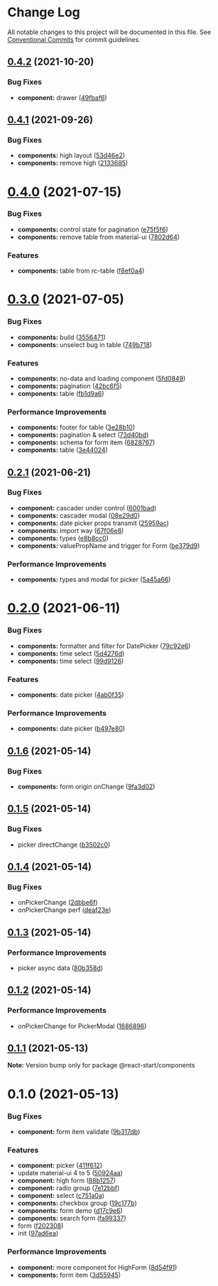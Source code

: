 # Change Log

All notable changes to this project will be documented in this file.
See [Conventional Commits](https://conventionalcommits.org) for commit guidelines.

## [0.4.2](https://github.com/zxeryu/react-start/compare/@react-start/components@0.4.1...@react-start/components@0.4.2) (2021-10-20)

### Bug Fixes

- **component:** drawer ([49fbaf6](https://github.com/zxeryu/react-start/commit/49fbaf62d85facbd9c4494ba8c4760b7057cbf63))

## [0.4.1](https://github.com/zxeryu/react-start/compare/@react-start/components@0.4.0...@react-start/components@0.4.1) (2021-09-26)

### Bug Fixes

- **components:** high layout ([53d46e2](https://github.com/zxeryu/react-start/commit/53d46e25dbfe644c33933c1c91eb187b185ef99d))
- **components:** remove high ([2133685](https://github.com/zxeryu/react-start/commit/2133685d99bdcc0832d563f084c135b728dd39d7))

# [0.4.0](https://github.com/zxeryu/react-start/compare/@react-start/components@0.3.0...@react-start/components@0.4.0) (2021-07-15)

### Bug Fixes

- **components:** control state for pagination ([e75f5f6](https://github.com/zxeryu/react-start/commit/e75f5f6ac9dccc49af1622910267cca22a988316))
- **components:** remove table from material-ui ([7802d64](https://github.com/zxeryu/react-start/commit/7802d648a11f30df96c14acc27dcfd095afcb0f9))

### Features

- **components:** table from rc-table ([f8ef0a4](https://github.com/zxeryu/react-start/commit/f8ef0a466b3627926c34312353416ad30bdbc302))

# [0.3.0](https://github.com/zxeryu/react-start/compare/@react-start/components@0.2.1...@react-start/components@0.3.0) (2021-07-05)

### Bug Fixes

- **components:** build ([3556471](https://github.com/zxeryu/react-start/commit/355647188df37d664a775d741377e2efa24a4583))
- **components:** unselect bug in table ([749b718](https://github.com/zxeryu/react-start/commit/749b718e0b8e4d95c15f6558b2316cbdf6b969eb))

### Features

- **components:** no-data and loading component ([5fd0849](https://github.com/zxeryu/react-start/commit/5fd0849a53cd7843ad3487d46dc593ed62f985a8))
- **components:** pagination ([42bc6f5](https://github.com/zxeryu/react-start/commit/42bc6f585e39b38b5af92d7a36c0d4b251c43d2e))
- **components:** table ([fb1d9a6](https://github.com/zxeryu/react-start/commit/fb1d9a6f605c585b52bea97f97610803ce8aa7a2))

### Performance Improvements

- **components:** footer for table ([3e28b10](https://github.com/zxeryu/react-start/commit/3e28b1088122b0dfb262c732699dcdbf1d0ebeea))
- **components:** pagination & select ([73d40bd](https://github.com/zxeryu/react-start/commit/73d40bdb3ad953beb03a47b2269eaca1b1bf8bd8))
- **components:** schema for form item ([6828767](https://github.com/zxeryu/react-start/commit/6828767222dcb198e1255d038da71b7e67febda4))
- **components:** table ([3e44024](https://github.com/zxeryu/react-start/commit/3e4402486239cda1432c83e7e8efc191352e8523))

## [0.2.1](https://github.com/zxeryu/react-start/compare/@react-start/components@0.2.0...@react-start/components@0.2.1) (2021-06-21)

### Bug Fixes

- **component:** cascader under control ([6001bad](https://github.com/zxeryu/react-start/commit/6001bada9ecf50cc68eaa8ce9c7ac316b94abd76))
- **components:** cascader modal ([08e29d0](https://github.com/zxeryu/react-start/commit/08e29d0b5a8334f71864ffccfff050cbc975425d))
- **components:** date picker props transmit ([25959ac](https://github.com/zxeryu/react-start/commit/25959aca49e3b5b219896b91311a197962b9e321))
- **components:** import way ([67f06e8](https://github.com/zxeryu/react-start/commit/67f06e85c7de27a653ae8c2f32801f3be822359b))
- **components:** types ([e8b8cc0](https://github.com/zxeryu/react-start/commit/e8b8cc01df09269a4ad2939d80207bb37171b81b))
- **components:** valuePropName and trigger for Form ([be379d9](https://github.com/zxeryu/react-start/commit/be379d9948753b571e2ef733ad68520300a572e6))

### Performance Improvements

- **components:** types and modal for picker ([5a45a66](https://github.com/zxeryu/react-start/commit/5a45a66d5836cf7951196ecc7d1c442557cc6c8a))

# [0.2.0](https://github.com/zxeryu/react-start/compare/@react-start/components@0.1.6...@react-start/components@0.2.0) (2021-06-11)

### Bug Fixes

- **components:** formatter and filter for DatePicker ([79c92e6](https://github.com/zxeryu/react-start/commit/79c92e6574f65ed2bc78b135a0346fb31e4f73b3))
- **components:** time select ([5d4276d](https://github.com/zxeryu/react-start/commit/5d4276d8b870de4215e77b9ec202d7570073b44a))
- **components:** time select ([99d9126](https://github.com/zxeryu/react-start/commit/99d912616e00154e15d2fa2b6d47efa2ce2ac58c))

### Features

- **components:** date picker ([4ab0f35](https://github.com/zxeryu/react-start/commit/4ab0f355658385c2386145211461fdc097715aae))

### Performance Improvements

- **components:** date picker ([b497e80](https://github.com/zxeryu/react-start/commit/b497e8080fd984ee82d1c09d36f509f61d7d743f))

## [0.1.6](https://github.com/zxeryu/react-start/compare/@react-start/components@0.1.5...@react-start/components@0.1.6) (2021-05-14)

### Bug Fixes

- **components:** form origin onChange ([9fa3d02](https://github.com/zxeryu/react-start/commit/9fa3d02a10c03fa7aba6dcaa23b22f75f6ed399d))

## [0.1.5](https://github.com/zxeryu/react-start/compare/@react-start/components@0.1.4...@react-start/components@0.1.5) (2021-05-14)

### Bug Fixes

- picker directChange ([b3502c0](https://github.com/zxeryu/react-start/commit/b3502c07576527fd8c45ebe63b24a8193ee4a83e))

## [0.1.4](https://github.com/zxeryu/react-start/compare/@react-start/components@0.1.3...@react-start/components@0.1.4) (2021-05-14)

### Bug Fixes

- onPickerChange ([2dbbe6f](https://github.com/zxeryu/react-start/commit/2dbbe6f1dff71e8c33740e052df01de88add69ef))
- onPickerChange perf ([deaf23e](https://github.com/zxeryu/react-start/commit/deaf23e9561d87dcc6902c35b57195888c77a532))

## [0.1.3](https://github.com/zxeryu/react-start/compare/@react-start/components@0.1.2...@react-start/components@0.1.3) (2021-05-14)

### Performance Improvements

- picker async data ([80b358d](https://github.com/zxeryu/react-start/commit/80b358dc6883d888c1614f89a3e6b5e792678463))

## [0.1.2](https://github.com/zxeryu/react-start/compare/@react-start/components@0.1.1...@react-start/components@0.1.2) (2021-05-14)

### Performance Improvements

- onPickerChange for PickerModal ([1686896](https://github.com/zxeryu/react-start/commit/1686896cbe9c9c49c357a34dc939d4d529f12d6c))

## [0.1.1](https://github.com/zxeryu/react-start/compare/@react-start/components@0.1.0...@react-start/components@0.1.1) (2021-05-13)

**Note:** Version bump only for package @react-start/components

# 0.1.0 (2021-05-13)

### Bug Fixes

- **component:** form item validate ([9b317db](https://github.com/zxeryu/react-start/commit/9b317db73f7f12a4e692edcb0529ee80c12dafc5))

### Features

- **component:** picker ([411f612](https://github.com/zxeryu/react-start/commit/411f6123e7e5d8b0a2472d48b2a239d215a8e35b))
- update material-ui 4 to 5 ([50924aa](https://github.com/zxeryu/react-start/commit/50924aa029277317bf8da0e25bbc8595bda51f84))
- **component:** high form ([88b1257](https://github.com/zxeryu/react-start/commit/88b1257f49dc05f9eee9b72cc08afc5b60d60de1))
- **component:** radio group ([7e12bbf](https://github.com/zxeryu/react-start/commit/7e12bbfa0fffb6f7c009036cd6742c675bf56835))
- **component:** select ([c751a0a](https://github.com/zxeryu/react-start/commit/c751a0ae62696a3f58437183b003a778e57112f9))
- **components:** checkbox group ([19c177b](https://github.com/zxeryu/react-start/commit/19c177b488caa7bb3f3429738a6194c09a915335))
- **components:** form demo ([d17c9e6](https://github.com/zxeryu/react-start/commit/d17c9e65749c2274645464666a3556637a4c8e93))
- **components:** search form ([fa99337](https://github.com/zxeryu/react-start/commit/fa993377077f0781ecaae91f1d892b5e739c0021))
- form ([f202308](https://github.com/zxeryu/react-start/commit/f202308c94e9378c484f7e48f3f988088f27ec7c))
- init ([97ad6ea](https://github.com/zxeryu/react-start/commit/97ad6eaff6d2b6fe937cfb4914c443ab06480843))

### Performance Improvements

- **component:** more component for HighForm ([8d54f91](https://github.com/zxeryu/react-start/commit/8d54f91a4db331086db593d26facf78f035b7934))
- **components:** form item ([3d55945](https://github.com/zxeryu/react-start/commit/3d559450ed79272b22b0d426dbf20533a165ecf4))
